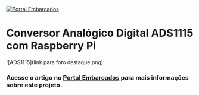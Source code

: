 [![Portal Embarcados](https://www.embarcados.com.br/wp-content/uploads/2016/04/logo-380x124.png)](https://www.embarcados.com.br)

# Conversor Analógico Digital ADS1115 com Raspberry Pi

![ADS1115](link para foto destaque.png)

### Acesse o artigo no <span style="color:blue"></span>[Portal Embarcados](https://www.embarcados.com.br) para mais informações sobre este projeto.
